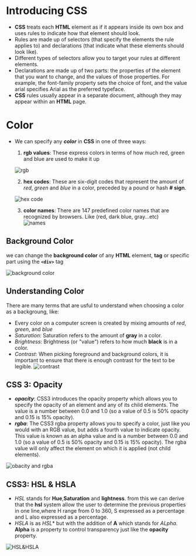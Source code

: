 # Introducing CSS  
* **CSS** treats each **HTML** element as if it appears inside its own box and uses rules to indicate how that element should look.
* Rules are made up of selectors (that specify the elements the rule applies to) and declarations (that indicate what these elements should look like).
* Different types of selectors allow you to target your rules at different elements.
* Declarations are made up of two parts: the properties of the element that you want to change, and the values of those properties. For example, the font-family property sets the choice of font, and the value arial specifies Arial as the preferred typeface.
* **CSS** rules usually appear in a separate document, although they may appear within an **HTML** page.  
  
# Color  
* We can specify any ***color*** in **CSS** in one of three ways:
    1. **rgb values**: These express colors in terms of how much red, green and blue are used to make it up  

    ![rgb](color1.png)  
      
    2. **hex codes**: These are six-digit codes that represent the amount of *red*, *green* and *blue* in a color, preceded by a pound or hash **# sign**.  
      
    ![hex code](color2.png)  
      
    3. **color names**: There are 147 predefined color names that are recognized by browsers. Like (red, dark blue, gray...etc)  
    ![names](color3.png)  
      
## Background Color
we can change the **background color** of any **HTML** element, **tag** or specific part using the **`<div>`** tag  

![background color](bgColor.png)  

## Understanding Color  
There are many terms that are usful to understand when choosing a color as a backgroung, like:
* Every color on a computer screen is created by mixing amounts of *red*, *green*, and *blue*
* *Saturation*: Saturation refers to the amount of **gray** in a color.
* *Brightness*: Brightness (or "value") refers to how much **black** is in a color.
* *Contrast*: When picking foreground and background colors, it is important to ensure that there is enough contrast for the text to be legible.
![contrast](cont.png)  
  
## CSS 3: Opacity  
* ***opacity***: CSS3 introduces the opacity property which allows you to specify the opacity of an element and any of its child elements. The value is a number between 0.0 and 1.0 (so a value of 0.5 is 50% opacity and 0.15 is 15% opacity).  
* ***rgba***: The CSS3 rgba property allows you to specify a color, just like you would with an RGB value, but adds a fourth value to indicate opacity. This value is known as an alpha value and is a number between 0.0 and 1.0 (so a value of 0.5 is 50% opacity and 0.15 is 15% opacity). The rgba value will only affect the element on which it is applied
(not child elements).  
  
![obacity and rgba](oba.png)  
  
## CSS3: HSL & HSLA  
* *HSL* stands for **Hue**,**Saturation** and **lightness**. from this we can derive that the **hsl** system allow the user to determine the previous properties in one line,where H range from 0 to 360, S expressed as a percentage and L also expressed as a percentage.
* *HSLA* is as *HSL** but with the addition of **A** which stands for *ALpha*. **Alpha** is a property to control transparency just like the **opacity** property.  

![HSL&HSLA](HSLA.png)  

  